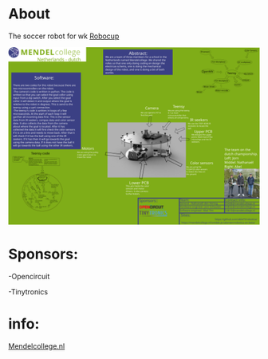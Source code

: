 # About
The soccer robot for wk [Robocup](https://www.robocup.org/leagues/18)



![poster](https://github.com/ableTI/robotica/blob/pre-WK-2024/poster.svg)

# Sponsors:

  -Opencircuit
  
  -Tinytronics
  
# info:

  [Mendelcollege.nl](https://mendelcollege.nl/ontdek-je-talenten/robotica-en-beta/)
